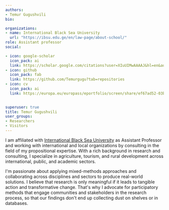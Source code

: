```yaml
---
authors:
- Temur Gugushvili
bio:

organizations:
- name: International Black Sea University
  url: "https://ibsu.edu.ge/en/law-page/about-school/"
role: Assistant professor
social:

- icon: google-scholar
  icon_pack: ai
  link: https://scholar.google.com/citations?user=XIuUIMwAAAAJ&hl=en&authuser=2
- icon: github
  icon_pack: fab
  link: https://github.com/Temurgugu?tab=repositories
- icon: cv
  icon_pack: ai
  link: https://europa.eu/europass/eportfolio/screen/share/ef67ad52-03b9-4e4f-b65a-f4a9a5fa527b?lang=en    

  
superuser: true
title: Temur Gugushvili
user_groups:
- Researchers
- Visitors
---
```


I am affiliated with [International Black Sea University](https://ibsu.edu.ge/en/law-page/about-school/) as Assistant Professor and working with international and local organizations by consulting in the field of my propositional expertise. With a rich background in research and consulting, I specialize in agriculture, tourism, and rural development across international, public, and academic sectors.

I'm passionate about applying mixed-methods approaches and collaborating across disciplines and sectors to produce real-world solutions. I believe that research is only meaningful if it leads to tangible action and transformative change. That's why I advocate for participatory methods that engage communities and stakeholders in the research process, so that our findings don't end up collecting dust on shelves or in databases.

